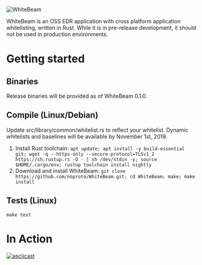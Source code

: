 ![WhiteBeam](https://gist.githubusercontent.com/noproto/ea7d62cd578afdd1bac2e96078c0e6b2/raw/cf895a5fef1f2295671653ece9155f4e1f0478e4/WhiteBeam.svg?sanitize=true)

WhiteBeam is an OSS EDR application with cross platform application whitelisting, written in Rust. While it is in pre-release development, it should not be used in production environments.

# Getting started

## Binaries
Release binaries will be provided as of WhiteBeam 0.1.0.

## Compile (Linux/Debian)
Update src/library/common/whitelist.rs to reflect your whitelist. Dynamic whitelists and baselines will be available by November 1st, 2019.

1. Install Rust toolchain:
`apt update; apt install -y build-essential git; wget -q --https-only --secure-protocol=TLSv1_2 https://sh.rustup.rs -O - | sh /dev/stdin -y; source $HOME/.cargo/env; rustup toolchain install nightly`
2. Download and install WhiteBeam:
`git clone https://github.com/noproto/WhiteBeam.git; cd WhiteBeam; make; make install`

## Tests (Linux)
`make test`

# In Action

[![asciicast](https://asciinema.org/a/269329.svg)](https://asciinema.org/a/269329)
